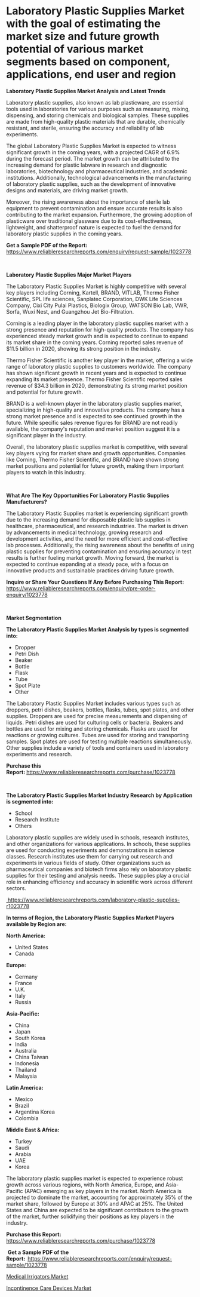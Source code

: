 <p><h1>Laboratory Plastic Supplies Market with the goal of estimating the market size and future growth potential of various market segments based on component, applications, end user and region</h1></p><p><strong>Laboratory Plastic Supplies Market Analysis and Latest Trends</strong></p>
<p><p>Laboratory plastic supplies, also known as lab plasticware, are essential tools used in laboratories for various purposes such as measuring, mixing, dispensing, and storing chemicals and biological samples. These supplies are made from high-quality plastic materials that are durable, chemically resistant, and sterile, ensuring the accuracy and reliability of lab experiments.</p><p>The global Laboratory Plastic Supplies Market is expected to witness significant growth in the coming years, with a projected CAGR of 6.9% during the forecast period. The market growth can be attributed to the increasing demand for plastic labware in research and diagnostic laboratories, biotechnology and pharmaceutical industries, and academic institutions. Additionally, technological advancements in the manufacturing of laboratory plastic supplies, such as the development of innovative designs and materials, are driving market growth.</p><p>Moreover, the rising awareness about the importance of sterile lab equipment to prevent contamination and ensure accurate results is also contributing to the market expansion. Furthermore, the growing adoption of plasticware over traditional glassware due to its cost-effectiveness, lightweight, and shatterproof nature is expected to fuel the demand for laboratory plastic supplies in the coming years.</p></p>
<p><strong>Get a Sample PDF of the Report:&nbsp;</strong> <a href="https://www.reliableresearchreports.com/enquiry/request-sample/1023778">https://www.reliableresearchreports.com/enquiry/request-sample/1023778</a></p>
<p>&nbsp;</p>
<p><strong>Laboratory Plastic Supplies Major Market Players</strong></p>
<p><p>The Laboratory Plastic Supplies Market is highly competitive with several key players including Corning, Kartell, BRAND, VITLAB, Thermo Fisher Scientific, SPL life sciences, Sanplatec Corporation, DWK Life Sciences Company, Cixi City Pulai Plastics, Biologix Group, WATSON Bio Lab, VWR, Sorfa, Wuxi Nest, and Guangzhou Jet Bio-Filtration.</p><p>Corning is a leading player in the laboratory plastic supplies market with a strong presence and reputation for high-quality products. The company has experienced steady market growth and is expected to continue to expand its market share in the coming years. Corning reported sales revenue of $11.5 billion in 2020, showing its strong position in the industry.</p><p>Thermo Fisher Scientific is another key player in the market, offering a wide range of laboratory plastic supplies to customers worldwide. The company has shown significant growth in recent years and is expected to continue expanding its market presence. Thermo Fisher Scientific reported sales revenue of $34.3 billion in 2020, demonstrating its strong market position and potential for future growth.</p><p>BRAND is a well-known player in the laboratory plastic supplies market, specializing in high-quality and innovative products. The company has a strong market presence and is expected to see continued growth in the future. While specific sales revenue figures for BRAND are not readily available, the company's reputation and market position suggest it is a significant player in the industry.</p><p>Overall, the laboratory plastic supplies market is competitive, with several key players vying for market share and growth opportunities. Companies like Corning, Thermo Fisher Scientific, and BRAND have shown strong market positions and potential for future growth, making them important players to watch in this industry.</p></p>
<p>&nbsp;</p>
<p><strong>What Are The Key Opportunities For Laboratory Plastic Supplies Manufacturers?</strong></p>
<p><p>The Laboratory Plastic Supplies market is experiencing significant growth due to the increasing demand for disposable plastic lab supplies in healthcare, pharmaceutical, and research industries. The market is driven by advancements in medical technology, growing research and development activities, and the need for more efficient and cost-effective lab processes. Additionally, the rising awareness about the benefits of using plastic supplies for preventing contamination and ensuring accuracy in test results is further fueling market growth. Moving forward, the market is expected to continue expanding at a steady pace, with a focus on innovative products and sustainable practices driving future growth.</p></p>
<p><strong>Inquire or Share Your Questions If Any Before Purchasing This Report:</strong> <a href="https://www.reliableresearchreports.com/enquiry/pre-order-enquiry/1023778">https://www.reliableresearchreports.com/enquiry/pre-order-enquiry/1023778</a></p>
<p>&nbsp;</p>
<p><strong>Market Segmentation</strong></p>
<p><strong>The Laboratory Plastic Supplies Market Analysis by types is segmented into:</strong></p>
<p><ul><li>Dropper</li><li>Petri Dish</li><li>Beaker</li><li>Bottle</li><li>Flask</li><li>Tube</li><li>Spot Plate</li><li>Other</li></ul></p>
<p><p>The Laboratory Plastic Supplies Market includes various types such as droppers, petri dishes, beakers, bottles, flasks, tubes, spot plates, and other supplies. Droppers are used for precise measurements and dispensing of liquids. Petri dishes are used for culturing cells or bacteria. Beakers and bottles are used for mixing and storing chemicals. Flasks are used for reactions or growing cultures. Tubes are used for storing and transporting samples. Spot plates are used for testing multiple reactions simultaneously. Other supplies include a variety of tools and containers used in laboratory experiments and research.</p></p>
<p><strong>Purchase this Report:&nbsp;</strong><a href="https://www.reliableresearchreports.com/purchase/1023778">https://www.reliableresearchreports.com/purchase/1023778</a></p>
<p>&nbsp;</p>
<p><strong>The Laboratory Plastic Supplies Market Industry Research by Application is segmented into:</strong></p>
<p><ul><li>School</li><li>Research Institute</li><li>Others</li></ul></p>
<p><p>Laboratory plastic supplies are widely used in schools, research institutes, and other organizations for various applications. In schools, these supplies are used for conducting experiments and demonstrations in science classes. Research institutes use them for carrying out research and experiments in various fields of study. Other organizations such as pharmaceutical companies and biotech firms also rely on laboratory plastic supplies for their testing and analysis needs. These supplies play a crucial role in enhancing efficiency and accuracy in scientific work across different sectors.</p></p>
<p><a href="https://www.reliableresearchreports.com/laboratory-plastic-supplies-r1023778">&nbsp;https://www.reliableresearchreports.com/laboratory-plastic-supplies-r1023778</a></p>
<p><strong>In terms of Region, the Laboratory Plastic Supplies Market Players available by Region are:</strong></p>
<p>
    <p> <strong> North America: </strong>
        <ul>
            <li>United States</li>
            <li>Canada</li>
        </ul>
        </p> 
    <p> <strong> Europe: </strong>
        <ul>
            <li>Germany</li>
            <li>France</li>
            <li>U.K.</li>
            <li>Italy</li>
            <li>Russia</li>
        </ul>
        </p> 
    <p> <strong> Asia-Pacific: </strong>
        <ul>
            <li>China</li>
            <li>Japan</li>
            <li>South Korea</li>
            <li>India</li>
            <li>Australia</li>
            <li>China Taiwan</li>
            <li>Indonesia</li>
            <li>Thailand</li>
            <li>Malaysia</li>
        </ul>
        </p> 
    <p> <strong> Latin America: </strong>
        <ul>
            <li>Mexico</li>
            <li>Brazil</li>
            <li>Argentina Korea</li>
            <li>Colombia</li>
        </ul>
        </p> 
    <p> <strong> Middle East & Africa: </strong>
        <ul>
            <li>Turkey</li>
            <li>Saudi</li>
            <li>Arabia</li>
            <li>UAE</li>
            <li>Korea</li>
        </ul>
    </p>
    </p>
<p><p>The laboratory plastic supplies market is expected to experience robust growth across various regions, with North America, Europe, and Asia-Pacific (APAC) emerging as key players in the market. North America is projected to dominate the market, accounting for approximately 35% of the market share, followed by Europe at 30% and APAC at 25%. The United States and China are expected to be significant contributors to the growth of the market, further solidifying their positions as key players in the industry.</p></p>
<p><strong>Purchase this Report: </strong><a href="https://www.reliableresearchreports.com/purchase/1023778">https://www.reliableresearchreports.com/purchase/1023778</a></p>
<p>&nbsp;<strong>Get a Sample PDF of the Report:&nbsp;&nbsp;</strong><a href="https://www.reliableresearchreports.com/enquiry/request-sample/1023778">https://www.reliableresearchreports.com/enquiry/request-sample/1023778</a></p>
<p><strong></strong></p>
<p><p><a href="https://github.com/faisalayoob601/Market-Research-Report-List-1/blob/main/medical-irrigators-market.md">Medical Irrigators Market</a></p><p><a href="https://github.com/nafiafirdania/Market-Research-Report-List-1/blob/main/incontinence-care-devices-market.md">Incontinence Care Devices Market</a></p></p>